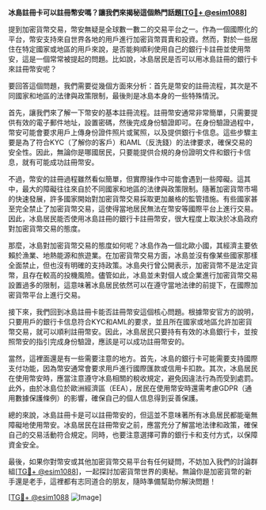 **冰島註冊卡可以註冊幣安嗎？讓我們來揭秘這個熱門話題[[TG💪+ @esim1088](https://t.me/s/esim1088)]**

提到加密貨幣交易，幣安無疑是全球數一數二的交易平台之一。作為一個國際化的平台，幣安支持來自世界各地的用戶進行加密貨幣買賣和投資。然而，對於一些居住在特定國家或地區的用戶來說，是否能夠順利使用自己的銀行卡註冊並使用幣安，這是一個常常被提起的問題。比如說，冰島居民是否可以用冰島註冊的銀行卡來註冊幣安呢？

要回答這個問題，我們需要從幾個方面來分析：首先是幣安的註冊流程，其次是不同國家和地區的法律與政策限制，最後則是冰島本身的一些特殊情況。

首先，讓我們來了解一下幣安的基本註冊流程。註冊幣安通常非常簡單，只需要提供有效的電子郵件地址，設置密碼，然後完成身份驗證即可。在身份驗證過程中，幣安可能會要求用戶上傳身份證件照片或駕照，以及提供銀行卡信息。這些步驟主要是為了符合KYC（了解你的客戶）和AML（反洗錢）的法律要求，確保交易的安全性。因此，無論你是哪國居民，只要能提供合規的身份證明文件和銀行卡信息，就有可能成功註冊幣安。

不過，幣安的註冊過程雖然看似簡單，但實際操作中可能會遇到一些障礙。這其中，最大的障礙往往來自於不同國家和地區的法律與政策限制。隨著加密貨幣市場的快速發展，許多國家開始對加密貨幣交易採取更加嚴格的監管措施。有些國家甚至完全禁止了加密貨幣交易，這使得當地居民無法在幣安等國際平台上進行交易。因此，冰島居民能否使用冰島註冊的銀行卡註冊幣安，很大程度上取決於冰島政府對加密貨幣交易的態度。

那麼，冰島對加密貨幣交易的態度如何呢？冰島作為一個北歐小國，其經濟主要依賴於漁業、地熱能源和旅遊業。在加密貨幣交易方面，冰島並沒有像某些國家那樣全面禁止，但也沒有明確的支持政策。冰島央行曾公開表示，加密貨幣不是法定貨幣，且存在較高的投機風險。儘管如此，冰島並未對個人或企業進行加密貨幣交易設置過多的限制，這意味著冰島居民依然可以在遵守當地法律的前提下，在國際加密貨幣平台上進行交易。

接下來，我們回到冰島註冊卡能否註冊幣安這個核心問題。根據幣安官方的說明，只要用戶的銀行卡信息符合KYC和AML的要求，並且所在國家或地區允許加密貨幣交易，就可以順利註冊幣安。因此，冰島居民只要持有有效的冰島銀行卡，並按照幣安的指引完成身份驗證，應該是可以成功註冊幣安的。

當然，這裡面還是有一些需要注意的地方。首先，冰島的銀行卡可能需要支持國際支付功能，因為幣安通常會要求用戶進行國際匯款或信用卡扣款。其次，冰島居民在使用幣安時，應當注意遵守冰島相關的稅收規定，避免因違法行為而受到處罰。此外，由於冰島位於歐洲經濟區（EEA），居民在使用幣安時還需考慮GDPR（通用數據保護條例）的影響，確保自己的個人信息得到妥善保護。

總的來說，冰島註冊卡是可以註冊幣安的，但這並不意味著所有冰島居民都能毫無障礙地使用幣安。冰島居民在註冊幣安之前，應當充分了解當地法律和政策，確保自己的交易活動符合規定。同時，也要注意選擇可靠的銀行卡和支付方式，以保障資金安全。

最後，如果你對幣安或其他加密貨幣交易平台有任何疑問，不妨加入我們的討論群組[[TG💪+ @esim1088](https://t.me/s/esim1088)]，一起探討加密貨幣世界的奧秘。無論你是加密貨幣的新手還是老手，這裡都有志同道合的朋友，隨時準備幫助你解決問題！

[[TG💪+ @esim1088](https://t.me/s/esim1088) ![Image](https://i.postimg.cc/4NQfJmqS/Snipaste-2025-05-13-00-14-12.png)]